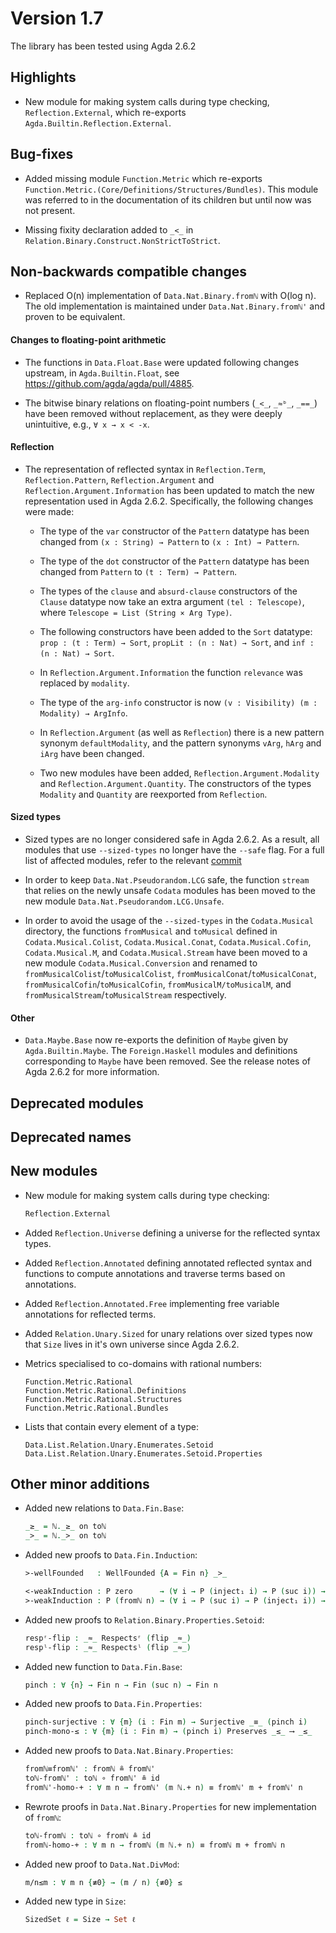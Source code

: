 Version 1.7
===========

The library has been tested using Agda 2.6.2

Highlights
----------

* New module for making system calls during type checking, `Reflection.External`,
  which re-exports `Agda.Builtin.Reflection.External`.

Bug-fixes
---------

* Added missing module `Function.Metric` which re-exports
  `Function.Metric.(Core/Definitions/Structures/Bundles)`. This module was referred
  to in the documentation of its children but until now was not present.

* Missing fixity declaration added to `_<_` in `Relation.Binary.Construct.NonStrictToStrict`.

Non-backwards compatible changes
--------------------------------

* Replaced O(n) implementation of `Data.Nat.Binary.fromℕ` with O(log n). The old
  implementation is maintained under `Data.Nat.Binary.fromℕ'` and proven to be
  equivalent.

#### Changes to floating-point arithmetic

* The functions in `Data.Float.Base` were updated following changes upstream,
  in `Agda.Builtin.Float`, see <https://github.com/agda/agda/pull/4885>.

* The bitwise binary relations on floating-point numbers (`_<_`, `_≈ᵇ_`, `_==_`)
  have been removed without replacement, as they were deeply unintuitive, e.g., `∀ x → x < -x`.

#### Reflection

* The representation of reflected syntax in `Reflection.Term`,
  `Reflection.Pattern`, `Reflection.Argument` and
  `Reflection.Argument.Information` has been updated to match the new
  representation used in Agda 2.6.2. Specifically, the following
  changes were made:

  * The type of the `var` constructor of the `Pattern` datatype has
    been changed from `(x : String) → Pattern` to `(x : Int) →
    Pattern`.

  * The type of the `dot` constructor of the `Pattern` datatype has
    been changed from `Pattern` to `(t : Term) → Pattern`.

  * The types of the `clause` and `absurd-clause` constructors of the
    `Clause` datatype now take an extra argument `(tel : Telescope)`,
    where `Telescope = List (String × Arg Type)`.

  * The following constructors have been added to the `Sort` datatype:
    `prop : (t : Term) → Sort`, `propLit : (n : Nat) → Sort`, and
    `inf : (n : Nat) → Sort`.

  * In `Reflection.Argument.Information` the function `relevance` was
    replaced by `modality`.

  * The type of the `arg-info` constructor is now
    `(v : Visibility) (m : Modality) → ArgInfo`.

  * In `Reflection.Argument` (as well as `Reflection`) there is a new
    pattern synonym `defaultModality`, and the pattern synonyms
    `vArg`, `hArg` and `iArg` have been changed.

  * Two new modules have been added, `Reflection.Argument.Modality`
    and `Reflection.Argument.Quantity`. The constructors of the types
    `Modality` and `Quantity` are reexported from `Reflection`.

#### Sized types

* Sized types are no longer considered safe in Agda 2.6.2. As a
  result, all modules that use `--sized-types` no longer have the
  `--safe` flag.  For a full list of affected modules, refer to the
  relevant [commit](https://github.com/agda/agda-stdlib/pull/1465/files#diff-e1c0e3196e4cea6ff808f5d2906031a7657130e10181516206647b83c7014584R91-R131.)

* In order to keep `Data.Nat.Pseudorandom.LCG` safe, the function
  `stream` that relies on the newly unsafe `Codata` modules has
  been moved to the new module `Data.Nat.Pseudorandom.LCG.Unsafe`.

* In order to avoid the usage of the `--sized-types` in the
  `Codata.Musical` directory, the functions `fromMusical` and
  `toMusical` defined in `Codata.Musical.Colist`,
  `Codata.Musical.Conat`, `Codata.Musical.Cofin`, `Codata.Musical.M`,
  and `Codata.Musical.Stream` have been moved to a new module
  `Codata.Musical.Conversion` and renamed to
  `fromMusicalColist`/`toMusicalColist`,
  `fromMusicalConat`/`toMusicalConat`,
  `fromMusicalCofin`/`toMusicalCofin`, `fromMusicalM/toMusicalM`, and
  `fromMusicalStream`/`toMusicalStream` respectively.

#### Other

* `Data.Maybe.Base` now re-exports the definition of `Maybe` given by
  `Agda.Builtin.Maybe`. The `Foreign.Haskell` modules and definitions
  corresponding to `Maybe` have been removed. See the release notes of
  Agda 2.6.2 for more information.

Deprecated modules
------------------

Deprecated names
----------------

New modules
-----------

* New module for making system calls during type checking:
  ```agda
  Reflection.External
  ```

* Added `Reflection.Universe` defining a universe for the reflected syntax types.
* Added `Reflection.Annotated` defining annotated reflected syntax and
  functions to compute annotations and traverse terms based on annotations.
* Added `Reflection.Annotated.Free` implementing free variable annotations for
  reflected terms.

* Added `Relation.Unary.Sized` for unary relations over sized types now that `Size`
  lives in it's own universe since Agda 2.6.2.

* Metrics specialised to co-domains with rational numbers:
  ```
  Function.Metric.Rational
  Function.Metric.Rational.Definitions
  Function.Metric.Rational.Structures
  Function.Metric.Rational.Bundles
  ```

* Lists that contain every element of a type:
  ```
  Data.List.Relation.Unary.Enumerates.Setoid
  Data.List.Relation.Unary.Enumerates.Setoid.Properties
  ```

Other minor additions
---------------------

* Added new relations to `Data.Fin.Base`:
  ```agda
  _≥_ = ℕ._≥_ on toℕ
  _>_ = ℕ._>_ on toℕ
  ```

* Added new proofs to `Data.Fin.Induction`:
  ```agda
  >-wellFounded   : WellFounded {A = Fin n} _>_
  
  <-weakInduction : P zero      → (∀ i → P (inject₁ i) → P (suc i)) → ∀ i → P i
  >-weakInduction : P (fromℕ n) → (∀ i → P (suc i) → P (inject₁ i)) → ∀ i → P i
  ```

* Added new proofs to `Relation.Binary.Properties.Setoid`:
  ```agda
  respʳ-flip : _≈_ Respectsʳ (flip _≈_)
  respˡ-flip : _≈_ Respectsˡ (flip _≈_)
  ```
* Added new function to `Data.Fin.Base`:
  ```agda
  pinch : ∀ {n} → Fin n → Fin (suc n) → Fin n
  ```

* Added new proofs to `Data.Fin.Properties`:
  ```agda
  pinch-surjective : ∀ {m} (i : Fin m) → Surjective _≡_ (pinch i)
  pinch-mono-≤ : ∀ {m} (i : Fin m) → (pinch i) Preserves _≤_ ⟶ _≤_
  ```

* Added new proofs to `Data.Nat.Binary.Properties`:
  ```agda
  fromℕ≡fromℕ' : fromℕ ≗ fromℕ'
  toℕ-fromℕ' : toℕ ∘ fromℕ' ≗ id
  fromℕ'-homo-+ : ∀ m n → fromℕ' (m ℕ.+ n) ≡ fromℕ' m + fromℕ' n
  ```

* Rewrote proofs in `Data.Nat.Binary.Properties` for new implementation of `fromℕ`:
  ```agda
  toℕ-fromℕ : toℕ ∘ fromℕ ≗ id
  fromℕ-homo-+ : ∀ m n → fromℕ (m ℕ.+ n) ≡ fromℕ m + fromℕ n
  ```

* Added new proof to `Data.Nat.DivMod`:
  ```agda
  m/n≤m : ∀ m n {≢0} → (m / n) {≢0} ≤ 
  ```

* Added new type in `Size`:
  ```agda
  SizedSet ℓ = Size → Set ℓ
  ```
